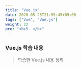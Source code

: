 ```yaml
---
title: "Vue.js"
date: 2020-05-25T21:55:45+09:00
tags: ["Vue", "Vue.js"]
weight: 22
pre: "<b>5. </b>"
---
```


### Vue.js 학습 내용

> 학습한 Vue.js 내용 정리

